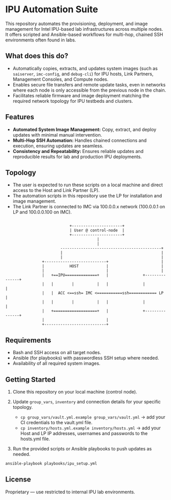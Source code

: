 # IPU Automation Suite

This repository automates the provisioning, deployment, and image management for Intel IPU-based lab infrastructures across multiple nodes. It offers scripted and Ansible-based workflows for multi-hop, chained SSH environments often found in labs.

## What does this do?

- Automatically copies, extracts, and updates system images (such as `saiserver`, `imc-config`, and `debug-cli`) for IPU hosts, Link Partners, Management Consoles, and Compute nodes.
- Enables secure file transfers and remote update tasks, even in networks where each node is only accessible from the previous node in the chain.
- Facilitates reliable firmware and image deployment matching the required network topology for IPU testbeds and clusters.


## Features

- **Automated System Image Management:** Copy, extract, and deploy updates with minimal manual intervention.
- **Multi-Hop SSH Automation:** Handles chained connections and execution, ensuring updates are seamless.
- **Consistency and Repeatability:** Ensures reliable updates and reproducible results for lab and production IPU deployments.


## Topology

- The user is expected to run these scripts on a local machine and direct access to the Host and Link Partner (LP).
- The automation scripts in this repository use the LP for installation and image management.
- The Link Partner is connected to IMC via 100.0.0.x network (100.0.0.1 on LP and 100.0.0.100 on IMC).

```text

                            +----------------------+
                            | User @ control-node  |
                            +----------------------+
                                        |
                                        |
                        --------------------------------------------+
                        |                                           |
                        |                                           |
                +---------------------------+                       |
                |           HOST            |                       |
                |                           |                       |
                |   +==IPU==============+   |               +---------------+
                |   |        |          |   |               |               |
                |   |  ACC <==ssh= IMC <===========ssh============ LP       |
                |   |        |          |   |               |               |
                |   +===================+   |               +---------------+
                |                           |
                +---------------------------+

```

## Requirements

- Bash and SSH access on all target nodes.
- Ansible (for playbooks) with passwordless SSH setup where needed.
- Availability of all required system images.

## Getting Started

1. Clone this repository on your local machine (control node).
2. Update `group_vars`, `inventory` and connection details for your specific topology.

    - `cp group_vars/vault.yml.example group_vars/vault.yml` -> add your CI credentials to the vault.yml file.
    - `cp inventory/hosts.yml.example inventory/hosts.yml` -> add your Host and LP IP addresses, usernames and passwords to the hosts.yml file.

3. Run the provided scripts or Ansible playbooks to push updates as needed.
```bash
ansible-playbook playbooks/ipu_setup.yml
```

## License

Proprietary — use restricted to internal IPU lab environments.
